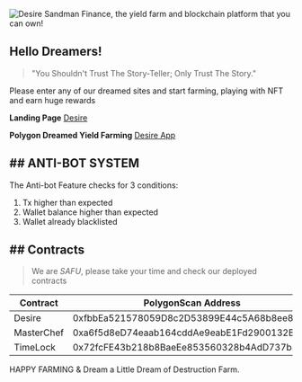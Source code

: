 ![Desire](http://desire.sandman.finance/images/desire-github.png)
Sandman Finance, the yield farm and blockchain platform that you can own!
 ## Hello Dreamers!
 > "You Shouldn't Trust The Story-Teller; Only Trust The Story."

Please enter any of our dreamed sites and start farming, playing with NFT and earn huge rewards

**Landing Page**  [Desire](https://desire.sandman.finance/)

**Polygon Dreamed Yield Farming**  [Desire App](https://app.desire.sandman.finance/)

## ## ANTI-BOT SYSTEM

The Anti-bot Feature checks for 3 conditions:

 1. Tx higher than expected
 2. Wallet balance higher than expected
 3. Wallet already blacklisted
 
## ## Contracts

> We are  _SAFU_, please take your time and check our deployed contracts

|Contract     | PolygonScan Address       |
|-------------|---------------------------|
|Desire|   0xfbbEa521578059D8c2D53899E44c5A68b8ee88D8     |
|MasterChef   |0xa6f5d8eD74eaab164cddAe9eabE1Fd2900132B8a            |
|TimeLock     |0x72fcFE43b218b8BaeEe853560328b4AdD737b458           |

HAPPY FARMING & Dream a Little Dream of Destruction Farm.

